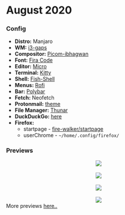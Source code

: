 # August 2020

### Config
- **Distro:** Manjaro
- **WM:** [i3-gaps](https://github.com/Airblader/i3)
- **Compositor:** [Picom-ibhagwan](https://github.com/ibhagwan/picom)
- **Font:** [Fira Code](https://github.com/tonsky/FiraCode)
- **Editor:** [Micro](https://github.com/zyedidia/micro)
- **Terminal:** [Kitty](https://sw.kovidgoyal.net/kitty)
- **Shell:** [Fish-Shell](https://fishshell.com/)
- **Menus:** [Rofi](https://github.com/davatorium/rofi)
- **Bar:** [Polybar](https://github.com/polybar/polybar)
- **Fetch:** Neofetch
- **Protonmail:** [theme](https://github.com/fire-walker/protonmail-themes)
- **File Manager:** [Thunar](https://wiki.archlinux.org/index.php/Thunar)
- **DuckDuckGo:** [here](https://www.duckduckgo.com/?kae=d&k5=1&kaq=-1&kj=0e1419&k7=070b0f&k21=141c25&kaa=d36a97&k8=9de2d5&kx=20b7bf&k9=ffffff)
- **Firefox:**
  - startpage - [fire-walker/startpage](https://www.github.com/fire-walker/startpage)
  - userChrome - `~/home/.config/firefox/`

### Previews
<div align="center">
  <img src="https://github.com/fire-walker/rice/blob/master/August-2020/home/.config/previews/Background.png?raw=true">
</div>
<br />
<div align="center">
  <img src="https://github.com/fire-walker/rice/blob/master/August-2020/home/.config/previews/Terms.png?raw=true">
</div>
<br />
<div align="center">
  <img src="https://github.com/fire-walker/rice/blob/master/August-2020/home/.config/previews/Firefox.png?raw=true">
</div>
<br />
<div align="center">
  <img src="https://github.com/fire-walker/rice/blob/master/August-2020/home/.config/previews/Dmenu.png?raw=true">
</div>
More previews <a href='https://github.com/fire-walker/rice/tree/master/August-2020/home/.config/previews'>here..</a>
